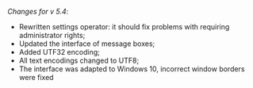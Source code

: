 _Changes for v 5.4_:
- Rewritten settings operator: it should fix problems with requiring administrator rights;
- Updated the interface of message boxes;
- Added UTF32 encoding;
- All text encodings changed to UTF8;
- The interface was adapted to Windows 10, incorrect window borders were fixed
